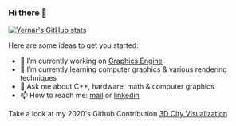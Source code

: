 ### Hi there 👋

[![Yernar's GitHub stats](https://github-readme-stats.vercel.app/api?username=yernar&hide=contribs&count_private=true&show_icons=true&bg_color=30,e96443,904e95&title_color=fff&text_color=fff)](#)

Here are some ideas to get you started:

- 🔭 I’m currently working on [Graphics Engine](https://github.com/yernar/IronwareEngine)
- 🌱 I’m currently learning computer graphics & various rendering techniques
- 💬 Ask me about C++, hardware, math & computer graphics
- 📫 How to reach me: [mail](yernar.aa@gmail.com) or [linkedin](https://www.linkedin.com/in/yernaraldabergenov/)

Take a look at my 2020's Github Contribution [3D City Visualization](https://github.com/yernar/yernar/blob/main/yernar-2020.stl)
